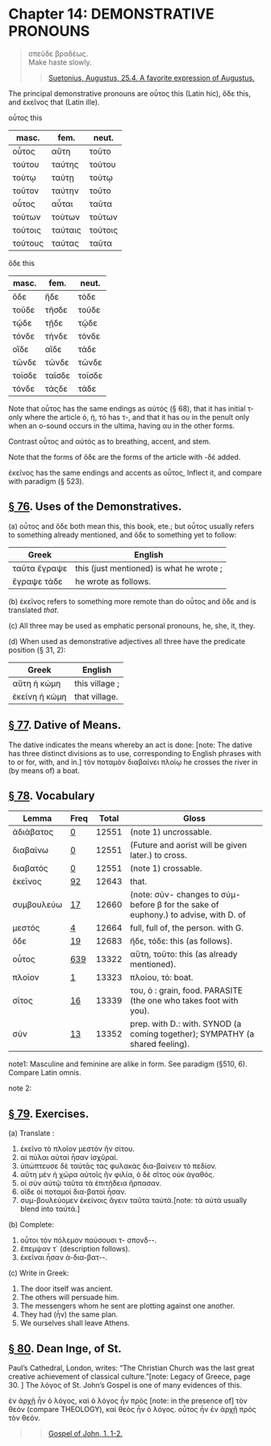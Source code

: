 # Chapter 14: DEMONSTRATIVE PRONOUNS


>  σπεῦδε βραδέως.<br/>
>  Make haste slowly.<br/>
>> [Suetonius, Augustus, 25.4. A favorite expression of Augustus.](https://scaife.perseus.org/reader/urn:cts:latinLit:phi1348.abo012.perseus-lat2:25)



<div type="textpart" subtype="para" n="74">


The principal demonstrative pronouns are οὗτος this
(Latin hic), ὅδε this, and ἐκεῖνος that (Latin <foreign xml:lang="lat">ille</foreign>).

οὗτος this


| masc. | fem. | neut. | 
| --- | --- | --- 
| οὗτος | αὕτη | τοῦτο | 
| τούτου | ταύτης | τούτου | 
| τούτῳ | ταύτῃ | τούτῳ | 
| τοῦτον | ταύτην | τοῦτο | 
| οὗτος | αὗται | ταῦτα | 
| τούτων | τούτων | τούτων | 
| τούτοις | ταύταις | τούτοις | 
| τούτους | ταύτας | ταῦτα | 




ὅδε this


| masc. | fem. | neut. | 
| --- | --- | --- 
| ὅδε | ἥδε | τόδε | 
| τοῦδε | τῆσδε | τοῦδε | 
| τῷδε | τῇδε | τῷδε | 
| τόνδε | τήνδε | τόνδε | 
| οἵδε | αἵδε | τάδε | 
| τῶνδε | τῶνδε | τῶνδε | 
| τοῖσδε | ταῖσδε | τοῖσδε | 
| τόνδε | τάςδε | τάδε | 




Note that οὗτος has the same endings as αὐτός (§ 68), that it has
initial τ- only where the article ὁ, ἡ, τό has τ-, and that it has ου in
the penult only when an ο-sound occurs in the ultima, having αυ in
the other forms.



Contrast οὗτος and αὐτός as to breathing, accent, and stem.



Note that the forms of ὅδε are the forms of the article with -δέ
added.

<div type="textpart" subtype="para" n="75">


ἐκεῖνος has the same endings and accents as οῧτος,
Inflect it, and compare with paradigm (§ 523).



<pb n="44"/>

## [§ 76](#para76). Uses of the Demonstratives.


(a) οὗτος and ὅδε both
mean this, this book, ete.; but οὗτος usually refers to something already mentioned, and ὅδε to something yet to
follow:

| Greek | English | 
| --- | -- | 
|  ταῦτα ἔγραψε  |  this (just mentioned) is what he wrote ;  |
|  ἔγραψε τάδε  |  he wrote as follows.  |








(b) ἐκεῖνος refers to something more remote than do
οὗτος and ὅδε and is translated *that*.




(c) All three may be used as emphatic personal pronouns,
he, she, it, they.




(d) When used as demonstrative adjectives all three
have the predicate position (§ 31, 2):

| Greek | English | 
| --- | -- | 
|  αὕτη ἡ κώμη  |  this village ;  |
|  ἐκείνη ἡ κώμη  |  that village.  |



## [§ 77](#para77). Dative of Means.


The dative indicates the means whereby an act is done: [note: The dative has three distinct divisions as to use, corresponding to English phrases with to or for, with, and in.]
τὸν ποταμὸν διαβαίνει πλοίῳ
he crosses the river in (by means of) a boat.

## [§ 78](#para78). Vocabulary
| Lemma | Freq | Total | Gloss |
| --- | --- | --- | -- |
| ἀδιάβατος | [0](https://github.com/gregorycrane/CrosbySchaeffer2.0/tree/main/chaps/vocpassages/0032-002/ἀδιάβατος.md) | 12551 | (note 1) uncrossable. 
| διαβαίνω | [0](https://github.com/gregorycrane/CrosbySchaeffer2.0/tree/main/chaps/vocpassages/0032-002/διαβαίνω.md) | 12551 | (Future and aorist will be given later.) to cross. 
| διαβατός | [0](https://github.com/gregorycrane/CrosbySchaeffer2.0/tree/main/chaps/vocpassages/0032-002/διαβατός.md) | 12551 | (note 1) crossable.
| ἐκεῖνος | [92](https://github.com/gregorycrane/CrosbySchaeffer2.0/tree/main/chaps/vocpassages/0032-002/ἐκεῖνος.md) | 12643 | that. 
| συμβουλεύω | [17](https://github.com/gregorycrane/CrosbySchaeffer2.0/tree/main/chaps/vocpassages/0032-002/συμβουλεύω.md) | 12660 | (note: σύν- changes to σύμ- before β for the sake of euphony.) to advise, with D. of
| μεστός | [4](https://github.com/gregorycrane/CrosbySchaeffer2.0/tree/main/chaps/vocpassages/0032-002/μεστός.md) | 12664 | full, full of, the person. with G. 
| ὅδε | [19](https://github.com/gregorycrane/CrosbySchaeffer2.0/tree/main/chaps/vocpassages/0032-002/ὅδε.md) | 12683 | ἤδε, τόδε: this (as follows). 
| οὗτος | [639](https://github.com/gregorycrane/CrosbySchaeffer2.0/tree/main/chaps/vocpassages/0032-002/οὗτος.md) | 13322 | αὕτη, τοῦτο: this (as already mentioned).
| πλοῖον | [1](https://github.com/gregorycrane/CrosbySchaeffer2.0/tree/main/chaps/vocpassages/0032-002/πλοῖον.md) | 13323 | πλοίου, τό: boat.
| σῖτος | [16](https://github.com/gregorycrane/CrosbySchaeffer2.0/tree/main/chaps/vocpassages/0032-002/σῖτος.md) | 13339 | του, ὁ : grain, food.  PARASITE (the one who takes foot with you).
| σύν | [13](https://github.com/gregorycrane/CrosbySchaeffer2.0/tree/main/chaps/vocpassages/0032-002/σύν.md) | 13352 | prep. with D.: with. SYNOD (a coming together); SYMPATHY (a shared feeling).




note1: Masculine and feminine are alike in form. See paradigm (§510, 6). Compare Latin omnis.



note 2:




<pb n="45"/>


## [§ 79](#para79). Exercises.



(a) Translate :

1. ἐκεῖνο τὸ πλοῖον μεστὸν ἣν σίτου.
2. αἱ πύλαι αὐταὶ ἦσαν ἰσχῦραί.
3. ὑπώπτευσε δὲ ταύτᾱς τὰς φυλακὰς δια-βαίνειν τὸ πεδίον.
4. αὕτη μὲν ἡ χώρα αὐτοῖς ἣν φιλία, ὁ δὲ σῖτος οὐκ ἀγαθός.
5. οἱ σὺν αὐτῷ ταῦτα τὰ ἐπιτήδεια ἥρπασαν.
6. οἵδε οἱ ποταμοὶ δια-βατοὶ ἦσαν.
7. συμ-βουλεύομεν ἐκείνοις ἄγειν ταῦτα ταὐτά.[note: τὰ αὐτά usually blend into ταὐτά.]

(b) Complete:

1. οὗτοι τὸν πόλεμον παύσουσι τ-  σπονδ--.
2. ἔπεμψαν τ΄ (description follows).
3. ἐκεῖναι ἦσαν ἀ-δια-βατ--.

(c) Write in Greek:
1. The door itself was ancient.
2. The others will persuade him.
3. The messengers whom he sent are plotting  against one another.
4. They had (ἦν) the same plan.
5. We ourselves shall leave Athens.

## [§ 80](#para80). Dean Inge, of St.


Paul’s Cathedral, London, writes:
“The Christian Church was the last great creative achievement of classical culture.”[note: Legacy of Greece, page 30.
] The λόγος of St. John’s
Gospel is one of many evidences of this.


<quote>ἐν ἀρχῇ ἦν ὁ λόγος, καὶ ὁ λόγος ἦν πρὸς [note: in the presence of]  τὸν θεόν
(compare THEOLOGY), καὶ θεὸς ἦν ὁ λόγος. οὗτος ἦν ἐν ἀρχῇ πρὸς τὸν θεόν.
>> [Gospel of John, 1. 1-2.](https://scaife.perseus.org/reader/urn:cts:greekLit:tlg0031.tlg004.perseus-grc2:1.1-1.2?right=perseus-eng2)








<pb n="46"/>


